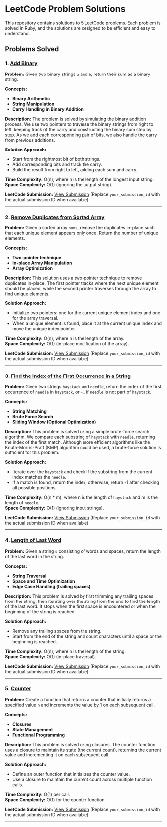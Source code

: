# LeetCode Problem Solutions

This repository contains solutions to 5 LeetCode problems. Each problem is solved in Ruby, and the solutions are designed to be efficient and easy to understand.

## Problems Solved

### 1. [Add Binary](https://leetcode.com/problems/add-binary/description/)
**Problem:** Given two binary strings `a` and `b`, return their sum as a binary string.

**Concepts:**  
- **Binary Arithmetic**  
- **String Manipulation**  
- **Carry Handling in Binary Addition**

**Description:** The problem is solved by simulating the binary addition process. We use two pointers to traverse the binary strings from right to left, keeping track of the carry and constructing the binary sum step by step. As we add each corresponding pair of bits, we also handle the carry from previous additions.

**Solution Approach:**  
- Start from the rightmost bit of both strings.
- Add corresponding bits and track the carry.
- Build the result from right to left, adding each sum and carry.

**Time Complexity:** O(n), where n is the length of the longest input string.  
**Space Complexity:** O(1) (ignoring the output string).

**LeetCode Submission:** [View Submission](https://leetcode.com/submissions/detail/your_submission_id/) (Replace `your_submission_id` with the actual submission ID when available)

---

### 2. [Remove Duplicates from Sorted Array](https://leetcode.com/problems/remove-duplicates-from-sorted-array/description/)
**Problem:** Given a sorted array `nums`, remove the duplicates in-place such that each unique element appears only once. Return the number of unique elements.

**Concepts:**  
- **Two-pointer technique**  
- **In-place Array Manipulation**  
- **Array Optimization**

**Description:** This solution uses a two-pointer technique to remove duplicates in-place. The first pointer tracks where the next unique element should be placed, while the second pointer traverses through the array to find unique elements.

**Solution Approach:**  
- Initialize two pointers: one for the current unique element index and one for the array traversal.
- When a unique element is found, place it at the current unique index and move the unique index pointer.

**Time Complexity:** O(n), where n is the length of the array.  
**Space Complexity:** O(1) (in-place modification of the array).

**LeetCode Submission:** [View Submission](https://leetcode.com/submissions/detail/your_submission_id/) (Replace `your_submission_id` with the actual submission ID when available)

---

### 3. [Find the Index of the First Occurrence in a String](https://leetcode.com/problems/find-the-index-of-the-first-occurrence-in-a-string/description/)
**Problem:** Given two strings `haystack` and `needle`, return the index of the first occurrence of `needle` in `haystack`, or `-1` if `needle` is not part of `haystack`.

**Concepts:**  
- **String Matching**  
- **Brute Force Search**  
- **Sliding Window (Optional Optimization)**

**Description:** This problem is solved using a simple brute-force search algorithm. We compare each substring of `haystack` with `needle`, returning the index of the first match. Although more efficient algorithms like the Knuth-Morris-Pratt (KMP) algorithm could be used, a brute-force solution is sufficient for this problem.

**Solution Approach:**  
- Iterate over the `haystack` and check if the substring from the current index matches the `needle`.
- If a match is found, return the index; otherwise, return -1 after checking all possible positions.

**Time Complexity:** O(n * m), where n is the length of `haystack` and m is the length of `needle`.  
**Space Complexity:** O(1) (ignoring input strings).

**LeetCode Submission:** [View Submission](https://leetcode.com/submissions/detail/your_submission_id/) (Replace `your_submission_id` with the actual submission ID when available)

---

### 4. [Length of Last Word](https://leetcode.com/problems/length-of-last-word/description/)
**Problem:** Given a string `s` consisting of words and spaces, return the length of the last word in the string.

**Concepts:**  
- **String Traversal**  
- **Space and Time Optimization**  
- **Edge Case Handling (trailing spaces)**

**Description:** This problem is solved by first trimming any trailing spaces from the string, then iterating over the string from the end to find the length of the last word. It stops when the first space is encountered or when the beginning of the string is reached.

**Solution Approach:**  
- Remove any trailing spaces from the string.
- Start from the end of the string and count characters until a space or the beginning is reached.

**Time Complexity:** O(n), where n is the length of the string.  
**Space Complexity:** O(1) (in-place traversal).

**LeetCode Submission:** [View Submission](https://leetcode.com/submissions/detail/your_submission_id/) (Replace `your_submission_id` with the actual submission ID when available)

---

### 5. [Counter](https://leetcode.com/problems/counter/description/)
**Problem:** Create a function that returns a counter that initially returns a specified value `n` and increments the value by 1 on each subsequent call.

**Concepts:**  
- **Closures**  
- **State Management**  
- **Functional Programming**  

**Description:** This problem is solved using closures. The counter function uses a closure to maintain its state (the current count), returning the current value and incrementing it on each subsequent call.

**Solution Approach:**  
- Define an outer function that initializes the counter value.
- Use a closure to maintain the current count across multiple function calls.

**Time Complexity:** O(1) per call.  
**Space Complexity:** O(1) for the counter function.

**LeetCode Submission:** [View Submission](https://leetcode.com/submissions/detail/your_submission_id/) (Replace `your_submission_id` with the actual submission ID when available)

---
